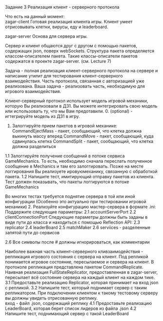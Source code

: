 Задание 3
Реализация клиент - серверного протокола

Что есть на данный момент:  
zagar-client
Готовая реализация клиента игры. Клиент умеет отрисовывать клетки, вирусы, еду и leaderboard.

zagar-server
Основа для сервера игры.

Сервер и клиент общаются друг с другом с помощью пакетов, содержащих json, поверх webSockets. Структура пакета определяется классом-описателем пакета. Такие классы-описатели пакетов содержатся в проекте zagar-server.
(см. Lecture 7)

Задача - полная реализация клиент-серверного протокола на сервере и написание утилит для тестирования клиент-серверного взаимодействия.
Часть протокола, связанная с авторизацией уже реализована. Ваша задача - реализовать часть, необходимую для игрового взаимодействия.

Клиент-серверный протокол использует модель игровой механики, которую Вы реализовали в ДЗ1. Вы можете интегрировать свою модель или использовать ту, что мы Вам предотавили.
0. (optional) - игтегрируйте модель из ДЗ1 в игру.

1. Залоггируйте прием пакетов в игровой механике:
CommandEjectMass - пакет, сообщающий, что клетка должна выкинуть массу вперед
CommandMove - пакет, сообщающий, куда сдвинулась клетка
CommandSplit - пакет, сообщающий, что клетка должна разделиться

1.1 Залоггируйте получение сообщений в потоке сервиса GameMechanics. То есть, необходимо сначала переслать полученное сообщение в Mechanics и там его залоггировать. Позже на месте логгирования Вы реализуете ировуюмеханику, связанную с обработкой пакета.
1.2 Напишите тест, имитирующий отправку пакетов из клиента. Тест должен показывать, что пакеты логгируются в потоке GameMechanics

Во многих тестах требуется поднятие сервера в той или иной конфигурации (Особенно это актуально при тестировании игровой механики)
2. Реализуйте конфигурацию мастер-сервера в формате .ini:
Поддержите следующие параметры:
2.1 accountServerPort
2.2 clientConnectionPort
Следующие параметры должны быть заданы в виде пути до класса и находиться с помощью Reflection API:
2.3 replicator
2.4 leaderBoard
2.5 matchMaker
2.6 serviices - разделенные запятой пути до сервисов

2.6 Все символы после # должны игнорироваться, как комментарии

Наиболее важная часть клиент-серверного кливзаимодействия - репликация игрового состояния с сервера на клиент. Под репликой понимается игровое состояние, пересылаемое и сервера на клиент. В протоколе репликация представлена пакетом CommandReplicate. Наивная реализация FullStateReplicator, предоставленная в zagar-server, пересылает всё состояние сервера на каждый клиент на каждом тике.
3.1 Предоставьте реализацию Replicator, которая принимает на вход json с репликой.
3.2 Напишите тест, который поднимает сервер с таким репликатором. При подключении клиентом к такому тестовому серверу вы должны увидеть отрисованную реплику.  
вход - файл .json, содержащий реплику
4.1 Предоставьте реализацию LeaderBoard, которая берет список лидеров из файла .json
4.2 Напишите тест, поднимающий сервер с такой LeaderBoard
